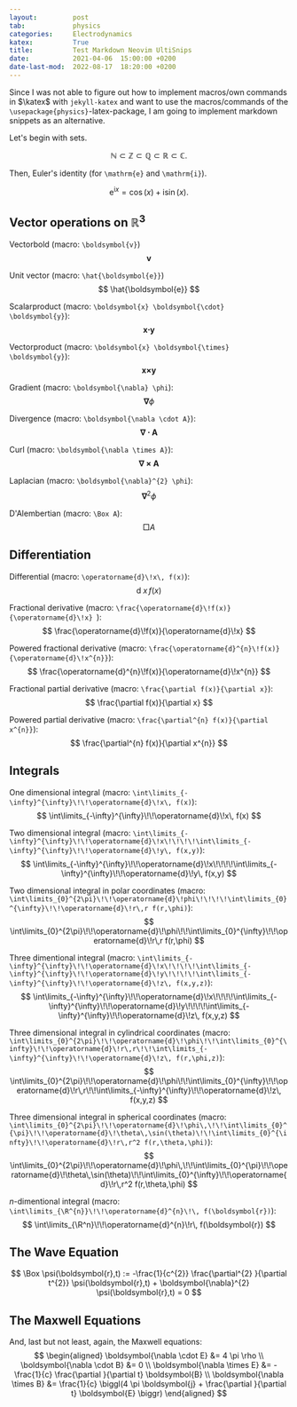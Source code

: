 ```yaml
---
layout:         post
tab:	        physics
categories:     Electrodynamics
katex:          True
title:          Test Markdown Neovim UltiSnips
date:           2021-04-06  15:00:00 +0200
date-last-mod:  2022-08-17  18:20:00 +0200
---
```


Since I was not able to figure out how to implement macros/own commands in $\katex$ with `jekyll-katex` and want to use the macros/commands of the `\usepackage{physics}`-latex-package, I am going to implement markdown snippets as an alternative.


Let's begin with sets.

$$
\mathbb{N} \subset \mathbb{Z} \subset \mathbb{Q} \subset \mathbb{R} \subset \mathbb{C}.
$$

Then, Euler's identity (for `\mathrm{e}` and `\mathrm{i}`).

$$
\mathrm{e}^{\mathrm{i}x} = \cos(x) + \mathrm{i} \sin(x).
$$


## Vector operations on $\mathbb{R}^{3}$

Vectorbold (macro: `\boldsymbol{v}`)
$$
\boldsymbol{v}
$$

Unit vector (macro: `\hat{\boldsymbol{e}}`)
$$
\hat{\boldsymbol{e}}
$$

Scalarproduct (macro: `\boldsymbol{x} \boldsymbol{\cdot} \boldsymbol{y}`):
$$
\boldsymbol{x} \boldsymbol{\cdot} \boldsymbol{y}
$$

Vectorproduct (macro: `\boldsymbol{x} \boldsymbol{\times} \boldsymbol{y}`):
$$
\boldsymbol{x} \boldsymbol{\times} \boldsymbol{y}
$$

Gradient (macro: `\boldsymbol{\nabla} \phi`):
$$
\boldsymbol{\nabla} \phi
$$

Divergence (macro: `\boldsymbol{\nabla \cdot A}`):
$$
\boldsymbol{\nabla \cdot A}
$$

Curl (macro: `\boldsymbol{\nabla \times A}`):
$$
\boldsymbol{\nabla \times A}
$$

Laplacian (macro: `\boldsymbol{\nabla}^{2} \phi`):
$$
\boldsymbol{\nabla}^{2} \phi
$$

D'Alembertian (macro: `\Box A`):
$$
\Box A
$$


## Differentiation

Differential (macro: `\operatorname{d}\!x\, f(x)`):
$$
\operatorname{d}\!x\, f(x)
$$

Fractional derivative (macro: `\frac{\operatorname{d}\!f(x)}{\operatorname{d}\!x} `):
$$
\frac{\operatorname{d}\!f(x)}{\operatorname{d}\!x}
$$

Powered fractional derivative (macro: `\frac{\operatorname{d}^{n}\!f(x)}{\operatorname{d}\!x^{n}}`):
$$
\frac{\operatorname{d}^{n}\!f(x)}{\operatorname{d}\!x^{n}}
$$

Fractional partial derivative (macro: `\frac{\partial f(x)}{\partial x}`):
$$
\frac{\partial f(x)}{\partial x}
$$


Powered partial derivative (macro: `\frac{\partial^{n} f(x)}{\partial x^{n}}`):
$$
\frac{\partial^{n} f(x)}{\partial x^{n}}
$$



## Integrals

One dimensional integral (macro: `\int\limits_{-\infty}^{\infty}\!\!\operatorname{d}\!x\, f(x)`):
$$
\int\limits_{-\infty}^{\infty}\!\!\operatorname{d}\!x\, f(x)
$$

Two dimensional integral (macro: `\int\limits_{-\infty}^{\infty}\!\!\operatorname{d}\!x\!\!\!\!\int\limits_{-\infty}^{\infty}\!\!\operatorname{d}\!y\, f(x,y)`):
$$
\int\limits_{-\infty}^{\infty}\!\!\operatorname{d}\!x\!\!\!\!\int\limits_{-\infty}^{\infty}\!\!\operatorname{d}\!y\, f(x,y)
$$

Two dimensional integral in polar coordinates (macro: `\int\limits_{0}^{2\pi}\!\!\operatorname{d}\!phi\!\!\!\!\int\limits_{0}^{\infty}\!\!\operatorname{d}\!r\,r f(r,\phi)`):
$$
\int\limits_{0}^{2\pi}\!\!\operatorname{d}\!\phi\!\!\int\limits_{0}^{\infty}\!\!\operatorname{d}\!r\,r f(r,\phi)
$$

Three dimentional integral (macro: `\int\limits_{-\infty}^{\infty}\!\!\operatorname{d}\!x\!\!\!\!\int\limits_{-\infty}^{\infty}\!\!\operatorname{d}\!y\!\!\!\!\int\limits_{-\infty}^{\infty}\!\!\operatorname{d}\!z\, f(x,y,z)`):
$$
\int\limits_{-\infty}^{\infty}\!\!\operatorname{d}\!x\!\!\!\!\int\limits_{-\infty}^{\infty}\!\!\operatorname{d}\!y\!\!\!\!\int\limits_{-\infty}^{\infty}\!\!\operatorname{d}\!z\, f(x,y,z)
$$

Three dimensional integral in cylindrical coordinates (macro: `\int\limits_{0}^{2\pi}\!\!\operatorname{d}\!\phi\!\!\int\limits_{0}^{\infty}\!\!\operatorname{d}\!r\,r\!\!\int\limits_{-\infty}^{\infty}\!\!\operatorname{d}\!z\, f(r,\phi,z)`):
$$
\int\limits_{0}^{2\pi}\!\!\operatorname{d}\!\phi\!\!\int\limits_{0}^{\infty}\!\!\operatorname{d}\!r\,r\!\!\int\limits_{-\infty}^{\infty}\!\!\operatorname{d}\!z\, f(x,y,z)
$$

Three dimensional integral in spherical coordinates (macro: `\int\limits_{0}^{2\pi}\!\!\operatorname{d}\!\phi\,\!\!\int\limits_{0}^{\pi}\!\!\operatorname{d}\!\theta\,\sin(\theta)\!\!\int\limits_{0}^{\infty}\!\!\operatorname{d}\!r\,r^2 f(r,\theta,\phi)`):
$$
\int\limits_{0}^{2\pi}\!\!\operatorname{d}\!\phi\,\!\!\int\limits_{0}^{\pi}\!\!\operatorname{d}\!\theta\,\sin(\theta)\!\!\int\limits_{0}^{\infty}\!\!\operatorname{d}\!r\,r^2 f(r,\theta,\phi)
$$

$n$-dimentional integral (macro: `\int\limits_{\R^{n}}\!\!\operatorname{d}^{n}\!\, f(\boldsymbol{r})`):
$$
\int\limits_{\R^n}\!\!\operatorname{d}^{n}\!r\, f(\boldsymbol{r})
$$

## The Wave Equation
$$
\Box \psi(\boldsymbol{r},t) := -\frac{1}{c^{2}} \frac{\partial^{2} }{\partial t^{2}} \psi(\boldsymbol{r},t) + \boldsymbol{\nabla}^{2} \psi(\boldsymbol{r},t) =  0
$$

## The Maxwell Equations
And, last but not least, again, the Maxwell equations:
$$
\begin{aligned}
    \boldsymbol{\nabla \cdot E} &= 4 \pi \rho \\
    \boldsymbol{\nabla \cdot B} &= 0 \\
    \boldsymbol{\nabla \times E} &= - \frac{1}{c} \frac{\partial }{\partial t} \boldsymbol{B} \\
    \boldsymbol{\nabla \times B} &= \frac{1}{c} \biggl(4 \pi \boldsymbol{j} + \frac{\partial }{\partial t} \boldsymbol{E}  \biggr)
\end{aligned}
$$

